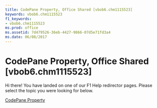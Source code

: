 ```yaml
---
title: CodePane Property, Office Shared [vbob6.chm1115523]
keywords: vbob6.chm1115523
f1_keywords:
- vbob6.chm1115523
ms.prod: office
ms.assetid: 7d479526-36eb-4427-9866-07d5e71fd3a4
ms.date: 06/08/2017
---
```



# CodePane Property, Office Shared [vbob6.chm1115523]

Hi there! You have landed on one of our F1 Help redirector pages. Please select the topic you were looking for below.

[CodePane Property](http://msdn.microsoft.com/library/a9eafd86-38f4-c0cf-83ea-dcb48e74cfad%28Office.15%29.aspx)

